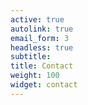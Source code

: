 ```yaml
---
active: true
autolink: true
email_form: 3
headless: true
subtitle:  
title: Contact
weight: 100
widget: contact
---
```


